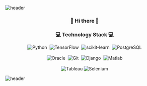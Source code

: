 ![header](https://capsule-render.vercel.app/api?type=Waving&color=BEDAEE&height=200&section=header&text=꾸준,%20성장,%20개발&fontSize=75&fontColor=FFFFFF)



<h3 align="center"> 👋 Hi there 👋 </h3>

<h3 align="center">💻 Technology Stack 💻</h3>



<p align="center">
    <img alt="Python" src ="https://img.shields.io/badge/Python-3776AB.svg?&style=for-the-badge&logo=Python&logoColor=white"/>&nbsp
    <img alt="TensorFlow" src ="https://img.shields.io/badge/TensorFlow-FF6F00.svg?&style=for-the-badge&logo=TensorFlow&logoColor=white"/>&nbsp
    <img alt="scikit-learn" src ="https://img.shields.io/badge/scikit-learn-F7931E.svg?&style=for-the-badge&logo=scikit-learn&logoColor=white"/>&nbsp
    <img alt="PostgreSQL" src ="https://img.shields.io/badge/PostgreSQL-4169E1.svg?&style=for-the-badge&logo=PostgreSQL&logoColor=white"/>  
    <br>
    <br>
    <img alt="Oracle" src ="https://img.shields.io/badge/Oracle-F80000.svg?&style=for-the-badge&logo=Oracle&logoColor=white"/>&nbsp
    <img alt="Git" src ="https://img.shields.io/badge/Git-F05032.svg?&style=for-the-badge&logo=Git&logoColor=white"/>&nbsp
    <img alt="Django" src ="https://img.shields.io/badge/Django-092E20.svg?&style=for-the-badge&logo=Django&logoColor=white"/>&nbsp
    <img alt="Matlab" src ="https://img.shields.io/badge/Matlab-5351.svg?&style=for-the-badge&logo=Matlab&logoColor=white"/>
    <br>
    <br>
    <img alt="Tableau" src ="https://img.shields.io/badge/Tableau-E97627.svg?&style=for-the-badge&logo=Tableau&logoColor=white"/>
    <img alt="Selenium" src ="https://img.shields.io/badge/Selenium-43B02A.svg?&style=for-the-badge&logo=Selenium&logoColor=white"/>
</p>



<!--
**pgw928/pgw928** is a ✨ _special_ ✨ repository because its `README.md` (this file) appears on your GitHub profile.

Here are some ideas to get you started:

- 🔭 I’m currently working on ...
- 🌱 I’m currently learning ...
- 👯 I’m looking to collaborate on ...
- 🤔 I’m looking for help with ...
- 💬 Ask me about ...
- 📫 How to reach me: ...
- 😄 Pronouns: ...
- ⚡ Fun fact: ...
-->



![header](https://capsule-render.vercel.app/api?type=Waving&color=E7E164&height=200&section=footer)
